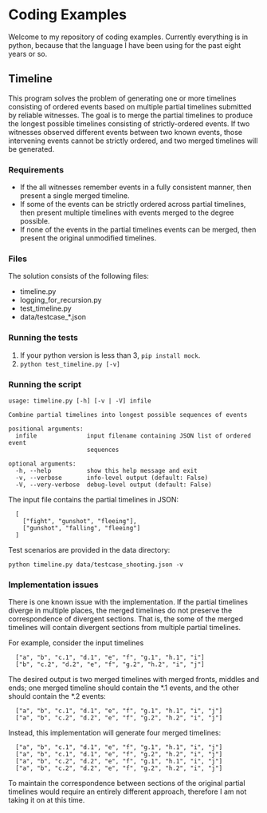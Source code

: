 # Coding Examples

Welcome to my repository of coding examples. Currently everything is in python, because that the language I have been using for the past eight years or so.


## Timeline

This program solves the problem of generating one or more timelines consisting of ordered events based on multiple partial timelines submitted by reliable witnesses. The goal is to merge the partial timelines to produce the longest possible timelines consisting of strictly-ordered events. If two witnesses observed different events between two known events, those intervening events cannot be strictly ordered, and two merged timelines will be generated.


### Requirements
 
* If the all witnesses remember events in a fully consistent manner, then present a single merged timeline.
* If some of the events can be strictly ordered across partial timelines, then present multiple timelines with events merged to the degree possible.
* If none of the events in the partial timelines events can be merged, then present the original unmodified timelines.


### Files

The solution consists of the following files:

* timeline.py
* logging_for_recursion.py
* test_timeline.py
* data/testcase_\*.json


### Running the tests

1. If your python version is less than 3, `pip install mock`.
2. `python test_timeline.py [-v]`


### Running the script

```
usage: timeline.py [-h] [-v | -V] infile

Combine partial timelines into longest possible sequences of events

positional arguments:
  infile              input filename containing JSON list of ordered event
                      sequences

optional arguments:
  -h, --help          show this help message and exit
  -v, --verbose       info-level output (default: False)
  -V, --very-verbose  debug-level output (default: False)

```

The input file contains the partial timelines in JSON:

```
  [
    ["fight", "gunshot", "fleeing"],
    ["gunshot", "falling", "fleeing"]
  ]
```

Test scenarios are provided in the data directory:

```
python timeline.py data/testcase_shooting.json -v
```

### Implementation issues

There is one known issue with the implementation. If the partial timelines diverge in multiple places, the merged timelines do not preserve the correspondence of divergent sections. That is, the some of the merged timelines will contain divergent sections from multiple partial timelines.

For example, consider the input timelines

```
  ["a", "b", "c.1", "d.1", "e", "f", "g.1", "h.1", "i"]
  ["b", "c.2", "d.2", "e", "f", "g.2", "h.2", "i", "j"]
```

The desired output is two merged timelines with merged fronts, middles and ends; one merged timeline should contain the \*.1 events, and the other should contain the \*.2 events:

```
  ["a", "b", "c.1", "d.1", "e", "f", "g.1", "h.1", "i", "j"]
  ["a", "b", "c.2", "d.2", "e", "f", "g.2", "h.2", "i", "j"]
```

Instead, this implementation will generate four merged timelines:

```
  ["a", "b", "c.1", "d.1", "e", "f", "g.1", "h.1", "i", "j"]
  ["a", "b", "c.1", "d.1", "e", "f", "g.2", "h.2", "i", "j"]
  ["a", "b", "c.2", "d.2", "e", "f", "g.1", "h.1", "i", "j"]
  ["a", "b", "c.2", "d.2", "e", "f", "g.2", "h.2", "i", "j"]
```

To maintain the correspondence between sections of the original partial timelines would require an entirely different approach, therefore I am not taking it on at this time.


